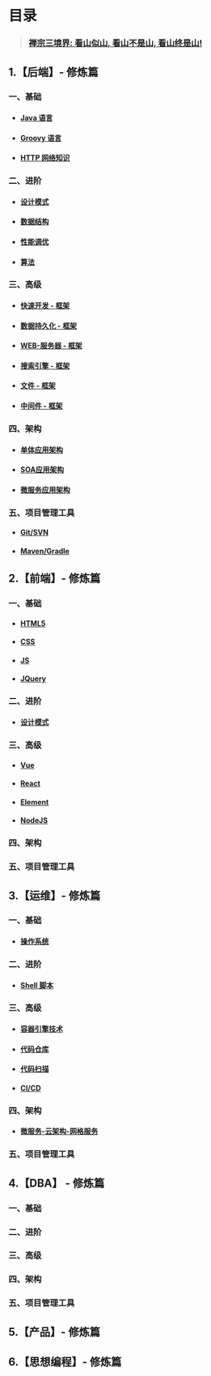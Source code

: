 # 目录

> ### [禅宗三境界: 看山似山, 看山不是山, 看山终是山!]()


## 1.【后端】- 修炼篇

### 一、基础

- #### [Java 语言]()
- #### [Groovy 语言](./docs/end/groovy/1-Groovy简介.md)
- #### [HTTP 网络知识]()

### 二、进阶

- #### [设计模式]() 
- #### [数据结构]() 
- #### [性能调优]() 
- #### [算法]() 

### 三、高级

- #### [快速开发 - 框架]() 
- #### [数据持久化 - 框架]()
- #### [WEB-服务器 - 框架]()
- #### [搜索引擎 - 框架]()
- #### [文件 - 框架]()
- #### [中间件 - 框架]()

### 四、架构

- #### [单体应用架构]()
- #### [SOA应用架构]()
- #### [微服务应用架构]()

### 五、项目管理工具

- #### [Git/SVN]()
- #### [Maven/Gradle]()


## 2.【前端】- 修炼篇

### 一、基础

- #### [HTML5]()
- #### [CSS]()
- #### [JS]()
- #### [JQuery]()

### 二、进阶

- #### [设计模式]()

### 三、高级

- #### [Vue]()
- #### [React]()
- #### [Element]()
- #### [NodeJS]()


### 四、架构

### 五、项目管理工具


## 3.【运维】- 修炼篇

### 一、基础

- #### [操作系统]()

### 二、进阶

- #### [Shell 脚本]()

### 三、高级

- #### [容器引擎技术](./docs/ops/docker/1-Docker入门.md)

- #### [代码仓库](./docs/ops/gitlab/1-GitLab简介.md)

- #### [代码扫描](./docs/ops/sonarqube/1-SonarQube简介.md)

- #### [CI/CD](./docs/ops/jenkins/pipeline/1-Pipeline流水线.md)

### 四、架构

- #### [微服务-云架构-网格服务]()

### 五、项目管理工具


## 4.【DBA】 - 修炼篇

### 一、基础
### 二、进阶

### 三、高级
### 四、架构
### 五、项目管理工具


## 5.【产品】- 修炼篇


## 6.【思想编程】- 修炼篇